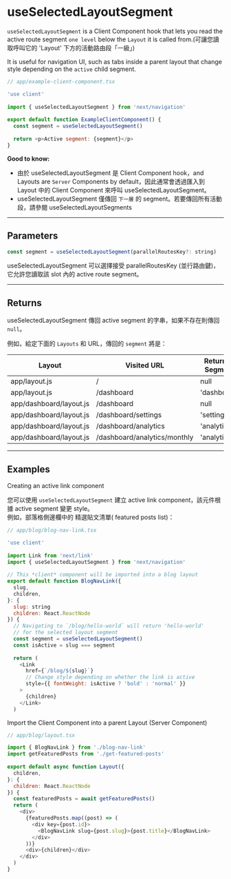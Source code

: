 # useSelectedLayoutSegment

`useSelectedLayoutSegment` is a Client Component hook that lets you read the active route segment `one level` below the `Layout` it is called from.(可讓您讀取呼叫它的 'Layout' 下方的活動路由段「一級」)

It is useful for navigation UI, such as tabs inside a parent layout that change style depending on the `active` child segment.

```js
// app/example-client-component.tsx

'use client'
 
import { useSelectedLayoutSegment } from 'next/navigation'
 
export default function ExampleClientComponent() {
  const segment = useSelectedLayoutSegment()
 
  return <p>Active segment: {segment}</p>
}

```

**Good to know:**
- 由於 useSelectedLayoutSegment 是  Client Component hook，and Layouts are `Server` Components by default，因此通常會透過匯入到 Layout 中的 Client Component  來呼叫 useSelectedLayoutSegment。
- useSelectedLayoutSegment 僅傳回 `下一層` 的 segment。若要傳回所有活動段，請參閱 useSelectedLayoutSegments

---

## Parameters
```js
const segment = useSelectedLayoutSegment(parallelRoutesKey?: string)
```
useSelectedLayoutSegment 可以選擇接受 parallelRoutesKey (並行路由鍵)，它允許您讀取該 slot 內的 active route segment。

---

## Returns
useSelectedLayoutSegment 傳回 active segment 的字串，如果不存在則傳回 `null`。

例如，給定下面的 `Layouts` 和 URL，傳回的 `segment` 將是：

|            Layout        |           Visited URL        |  Returned Segment  |
|  --------------------    | ---------------------------  | -----------  |
| app/layout.js            | /                            |  	null       |
| app/layout.js            | /dashboard                   |  'dashboard' |
| app/dashboard/layout.js  | /dashboard                   |  	null       |
| app/dashboard/layout.js  | /dashboard/settings          |  'settings'  |
| app/dashboard/layout.js  | /dashboard/analytics         |  'analytics' |
| app/dashboard/layout.js  | /dashboard/analytics/monthly |  'analytics' |

---

## Examples
Creating an active link component

您可以使用 `useSelectedLayoutSegment` 建立 active link component，該元件根據 active segment 變更 style。   
例如，部落格側邊欄中的 精選貼文清單( featured posts list)：

```js
// app/blog/blog-nav-link.tsx

'use client'
 
import Link from 'next/link'
import { useSelectedLayoutSegment } from 'next/navigation'
 
// This *client* component will be imported into a blog layout
export default function BlogNavLink({
  slug,
  children,
}: {
  slug: string
  children: React.ReactNode
}) {
  // Navigating to `/blog/hello-world` will return 'hello-world'
  // for the selected layout segment
  const segment = useSelectedLayoutSegment()
  const isActive = slug === segment
 
  return (
    <Link
      href={`/blog/${slug}`}
      // Change style depending on whether the link is active
      style={{ fontWeight: isActive ? 'bold' : 'normal' }}
    >
      {children}
    </Link>
  )
```

Import the Client Component into a parent Layout (Server Component)

```js
// app/blog/layout.tsx

import { BlogNavLink } from './blog-nav-link'
import getFeaturedPosts from './get-featured-posts'
 
export default async function Layout({
  children,
}: {
  children: React.ReactNode
}) {
  const featuredPosts = await getFeaturedPosts()
  return (
    <div>
      {featuredPosts.map((post) => (
        <div key={post.id}>
          <BlogNavLink slug={post.slug}>{post.title}</BlogNavLink>
        </div>
      ))}
      <div>{children}</div>
    </div>
  )
}

```














